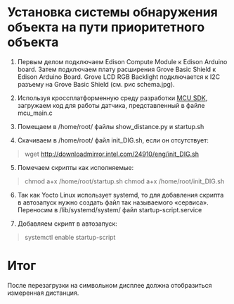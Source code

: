﻿# Установка системы обнаружения объекта на пути приоритетного объекта

1. Первым делом подключаем Edison Compute Module к Edison Arduino board. Затем подключаем плату расширения Grove Basic Shield к Edison Arduino Board. Grove LCD RGB Backlight подключается к I2C разъему на Grove Basic Shield (cм. рис schema.jpg).
  
2. Используя кроссплатформенную среду разработки [MCU SDK](https://software.intel.com/en-us/node/545143), загружаем код для работы датчика, представленный в файле mcu_main.c

3. Помещаем в /home/root/ файлы show_distance.py и startup.sh

4. Скачиваем в /home/root/ файл init_DIG.sh, если он отсутствует:
> wget http://downloadmirror.intel.com/24910/eng/init_DIG.sh

5. Помечаем скрипты как исполняемые:
> chmod a+x /home/root/startup.sh
> chmod a+x /home/root/init_DIG.sh

6. Так как Yocto Linux использует systemd, то для добавления скрипта в автозапуск нужно создать файл так называемого «сервиса». Переносим в /lib/systemd/system/ файл startup-script.service

7. Добавляем скрипт в автозапуск:
> systemctl enable startup-script

# Итог

После перезагрузки на символьном дисплее должна отобразиться измеренная дистанция.